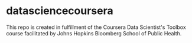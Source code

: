 # datasciencecoursera
This repo is created in fulfillment of the Coursera Data Scientist's Toolbox course facilitated by Johns Hopkins Bloomberg School
of Public Health.
